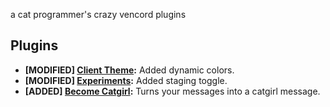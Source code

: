 a cat programmer's crazy vencord plugins

## Plugins

- **[MODIFIED] [Client Theme](https://github.com/Tolga1452/Vencord/tree/main/src/plugins/clientTheme):** Added dynamic colors.
- **[MODIFIED] [Experiments](https://github.com/Tolga1452/Vencord/tree/main/src/plugins/experiments):** Added staging toggle.
- **[ADDED] [Become Catgirl](https://github.com/Tolga1452/Vencord/tree/main/src/plugins/becomeCatgirl):** Turns your messages into a catgirl message.
